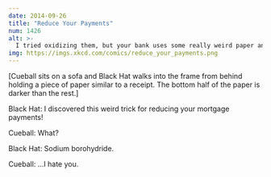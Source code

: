 ```yaml
---
date: 2014-09-26
title: "Reduce Your Payments"
num: 1426
alt: >-
  I tried oxidizing them, but your bank uses some really weird paper and it wouldn't light.
img: https://imgs.xkcd.com/comics/reduce_your_payments.png
---
```

[Cueball sits on a sofa and Black Hat walks into the frame from behind holding a piece of paper similar to a receipt. The bottom half of the paper is darker than the rest.]

Black Hat: I discovered this weird trick for reducing your mortgage payments!

Cueball: What?

Black Hat: Sodium borohydride.

Cueball: ...I hate you.